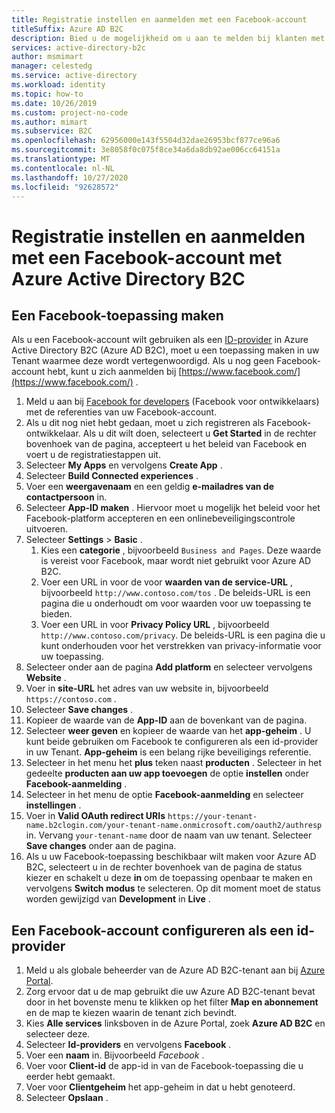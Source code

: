 ```yaml
---
title: Registratie instellen en aanmelden met een Facebook-account
titleSuffix: Azure AD B2C
description: Bied u de mogelijkheid om u aan te melden bij klanten met Facebook-accounts in uw toepassingen met Azure Active Directory B2C.
services: active-directory-b2c
author: msmimart
manager: celestedg
ms.service: active-directory
ms.workload: identity
ms.topic: how-to
ms.date: 10/26/2019
ms.custom: project-no-code
ms.author: mimart
ms.subservice: B2C
ms.openlocfilehash: 62956000e143f5504d32dae26953bcf877ce96a6
ms.sourcegitcommit: 3e8058f0c075f8ce34a6da8db92ae006cc64151a
ms.translationtype: MT
ms.contentlocale: nl-NL
ms.lasthandoff: 10/27/2020
ms.locfileid: "92628572"
---
```

# <a name="set-up-sign-up-and-sign-in-with-a-facebook-account-using-azure-active-directory-b2c"></a>Registratie instellen en aanmelden met een Facebook-account met Azure Active Directory B2C

## <a name="create-a-facebook-application"></a>Een Facebook-toepassing maken

Als u een Facebook-account wilt gebruiken als een [ID-provider](authorization-code-flow.md) in Azure Active Directory B2C (Azure AD B2C), moet u een toepassing maken in uw Tenant waarmee deze wordt vertegenwoordigd. Als u nog geen Facebook-account hebt, kunt u zich aanmelden bij [https://www.facebook.com/](https://www.facebook.com/) .

1. Meld u aan bij [Facebook for developers](https://developers.facebook.com/) (Facebook voor ontwikkelaars) met de referenties van uw Facebook-account.
1. Als u dit nog niet hebt gedaan, moet u zich registreren als Facebook-ontwikkelaar. Als u dit wilt doen, selecteert u **Get Started** in de rechter bovenhoek van de pagina, accepteert u het beleid van Facebook en voert u de registratiestappen uit.
1. Selecteer **My Apps** en vervolgens **Create App** .
1. Selecteer **Build Connected experiences** .
1. Voer een **weergavenaam** en een geldig **e-mailadres van de contactpersoon** in.
1. Selecteer **App-ID maken** . Hiervoor moet u mogelijk het beleid voor het Facebook-platform accepteren en een onlinebeveiligingscontrole uitvoeren.
1. Selecteer **Settings** > **Basic** .
    1. Kies een **categorie** , bijvoorbeeld `Business and Pages`. Deze waarde is vereist voor Facebook, maar wordt niet gebruikt voor Azure AD B2C.
    1. Voer een URL in voor de voor **waarden van de service-URL** , bijvoorbeeld `http://www.contoso.com/tos` . De beleids-URL is een pagina die u onderhoudt om voor waarden voor uw toepassing te bieden.
    1. Voer een URL in voor **Privacy Policy URL** , bijvoorbeeld `http://www.contoso.com/privacy`. De beleids-URL is een pagina die u kunt onderhouden voor het verstrekken van privacy-informatie voor uw toepassing.
1. Selecteer onder aan de pagina **Add platform** en selecteer vervolgens **Website** .
1. Voer in **site-URL** het adres van uw website in, bijvoorbeeld `https://contoso.com` . 
1. Selecteer **Save changes** .
1. Kopieer de waarde van de **App-ID** aan de bovenkant van de pagina.
1. Selecteer **weer geven** en kopieer de waarde van het **app-geheim** . U kunt beide gebruiken om Facebook te configureren als een id-provider in uw Tenant. **App-geheim** is een belang rijke beveiligings referentie.
1. Selecteer in het menu het **plus** teken naast **producten** . Selecteer in het gedeelte **producten aan uw app toevoegen** de optie **instellen** onder **Facebook-aanmelding** .
1. Selecteer in het menu de optie **Facebook-aanmelding** en selecteer **instellingen** .
1. Voer in **Valid OAuth redirect URIs** `https://your-tenant-name.b2clogin.com/your-tenant-name.onmicrosoft.com/oauth2/authresp` in. Vervang `your-tenant-name` door de naam van uw tenant. Selecteer **Save changes** onder aan de pagina.
1. Als u uw Facebook-toepassing beschikbaar wilt maken voor Azure AD B2C, selecteert u in de rechter bovenhoek van de pagina de status kiezer en schakelt u deze **in** om de toepassing openbaar te maken en vervolgens **Switch modus** te selecteren.  Op dit moment moet de status worden gewijzigd van **Development** in **Live** .

## <a name="configure-a-facebook-account-as-an-identity-provider"></a>Een Facebook-account configureren als een id-provider

1. Meld u als globale beheerder van de Azure AD B2C-tenant aan bij [Azure Portal](https://portal.azure.com/).
1. Zorg ervoor dat u de map gebruikt die uw Azure AD B2C-tenant bevat door in het bovenste menu te klikken op het filter **Map en abonnement** en de map te kiezen waarin de tenant zich bevindt.
1. Kies **Alle services** linksboven in de Azure Portal, zoek **Azure AD B2C** en selecteer deze.
1. Selecteer **Id-providers** en vervolgens **Facebook** .
1. Voer een **naam** in. Bijvoorbeeld *Facebook* .
1. Voer voor **Client-id** de app-id in van de Facebook-toepassing die u eerder hebt gemaakt.
1. Voer voor **Clientgeheim** het app-geheim in dat u hebt genoteerd.
1. Selecteer **Opslaan** .
